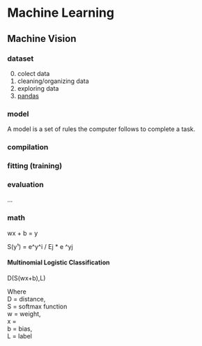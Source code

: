 # Machine Learning

## Machine Vision

### dataset
0. colect data
1. cleaning/organizing data
3. exploring data
4. [pandas](https://pandas.pydata.org/)

### model
A model is a set of rules the computer follows to complete a task.  

### compilation

### fitting (training)

### evaluation

...

### math
wx + b = y  

S(y¹) = e^y^i / Ej * e ^yj  


#### Multinomial Logistic Classification
D(S(wx+b),L)  

Where  
D = distance,  
S = softmax function  
w = weight,  
x =  
b = bias,  
L = label
